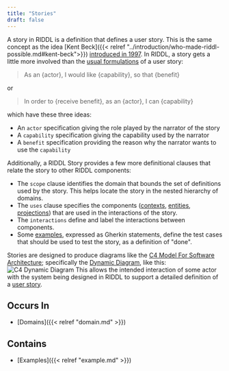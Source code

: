 ```yaml
---
title: "Stories"
draft: false
---
```


A story in RIDDL is a definition that defines a user story. This is the same 
concept as the idea 
[Kent Beck]({{< relref "../introduction/who-made-riddl-possible.md#kent-beck">}}) 
[introduced in 1997](https://en.wikipedia.org/wiki/User_story#History). In 
RIDDL, a story gets a little more involved than the 
[usual formulations](https://en.wikipedia.org/wiki/User_story#Common_templates) 
of a user story:
> As an {actor}, I would like {capability}, so that {benefit}

or
 
> In order to {receive benefit}, as an {actor}, I can {capability}

which have these three ideas:
* An `actor` specification giving the role played by the narrator of the story
* A `capability` specification giving the capability used by the narrator
* A `benefit` specification providing the reason why the narrator wants to 
  use the `capability`

Additionally, a RIDDL Story provides a few more definitional clauses that 
relate the story to other RIDDL components:
* The `scope` clause identifies the domain that bounds the set of definitions 
  used by the story. This helps locate the story in the nested hierarchy of 
  domains. 
* The `uses` clause specifies the components ([contexts](context), 
  [entities](entity), [projections](projection)) that are used in the 
  interactions of the story. 
* The `interactions` define and label the interactions between components. 
* Some [examples](example), expressed as Gherkin statements, define the 
  test cases that should be used to test the story, as a definition of "done".

Stories are designed to produce diagrams like the [C4 Model For Software Architecture](https://c4model.com); specifically the
[Dynamic Diagram](https://c4model.com/#DynamicDiagram), like this:
![C4 Dynamic Diagram](https://static.structurizr.com/workspace/36141/diagrams/SignIn.png)
This allows the intended interaction of some actor with the system being 
designed in RIDDL to support a detailed definition of a
[user story](https://en.wikipedia.org/wiki/User_story).

## Occurs In
* [Domains]({{< relref "domain.md" >}})

## Contains
* [Examples]({{< relref "example.md" >}})
